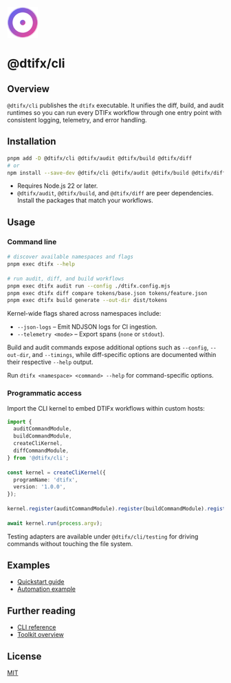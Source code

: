 <!-- markdownlint-disable MD041 -->
<!-- markdownlint-disable MD033 -->
<div align="left">
  <a href="https://dtifx.lapidist.net/cli/" target="_blank" rel="noopener">
    <img src="logo.svg" alt="DTIFx CLI logomark" width="72" height="72" />
  </a>
</div>
<h1>@dtifx/cli</h1>
<!-- markdownlint-enable MD033 -->
<!-- markdownlint-enable MD041 -->

## Overview

`@dtifx/cli` publishes the `dtifx` executable. It unifies the diff, build, and audit runtimes so you
can run every DTIFx workflow through one entry point with consistent logging, telemetry, and error
handling.

## Installation

```bash
pnpm add -D @dtifx/cli @dtifx/audit @dtifx/build @dtifx/diff
# or
npm install --save-dev @dtifx/cli @dtifx/audit @dtifx/build @dtifx/diff
```

- Requires Node.js 22 or later.
- `@dtifx/audit`, `@dtifx/build`, and `@dtifx/diff` are peer dependencies. Install the packages that
  match your workflows.

## Usage

### Command line

```bash
# discover available namespaces and flags
pnpm exec dtifx --help

# run audit, diff, and build workflows
pnpm exec dtifx audit run --config ./dtifx.config.mjs
pnpm exec dtifx diff compare tokens/base.json tokens/feature.json
pnpm exec dtifx build generate --out-dir dist/tokens
```

Kernel-wide flags shared across namespaces include:

- `--json-logs` – Emit NDJSON logs for CI ingestion.
- `--telemetry <mode>` – Export spans (`none` or `stdout`).

Build and audit commands expose additional options such as `--config`, `--out-dir`, and `--timings`,
while diff-specific options are documented within their respective `--help` output.

Run `dtifx <namespace> <command> --help` for command-specific options.

### Programmatic access

Import the CLI kernel to embed DTIFx workflows within custom hosts:

```ts
import {
  auditCommandModule,
  buildCommandModule,
  createCliKernel,
  diffCommandModule,
} from '@dtifx/cli';

const kernel = createCliKernel({
  programName: 'dtifx',
  version: '1.0.0',
});

kernel.register(auditCommandModule).register(buildCommandModule).register(diffCommandModule);

await kernel.run(process.argv);
```

Testing adapters are available under `@dtifx/cli/testing` for driving commands without touching the
file system.

## Examples

- [Quickstart guide](../../docs/guides/getting-started.md)
- [Automation example](../../docs/examples/automation.md)

## Further reading

- [CLI reference](https://dtifx.lapidist.net/reference/cli)
- [Toolkit overview](https://dtifx.lapidist.net/overview/)

## License

[MIT](LICENSE)
